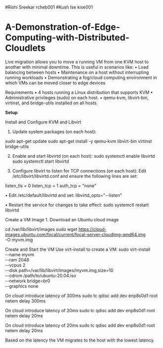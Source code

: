 #Rishi Sreekar rcheb001
#Kush Ise kise001
# A-Demonstration-of-Edge-Computing-with-Distributed-Cloudlets

Live migration allows you to move a running VM from one KVM host to another with minimal downtime. This is useful in scenarios like:
	•	Load balancing between hosts
	•	Maintenance on a host without interrupting running workloads
	•	Demonstrating a fog/cloud computing environment in which VMs can be moved closer to edge devices

Requirements
	•	4 hosts running a Linux distribution that supports KVM
	•	Administrative privileges (sudo) on each host.
	•	qemu-kvm, libvirt-bin, virtinst, and bridge-utils installed on all hosts.

**Setup**

Install and Configure KVM and Libvirt
	
1.	Update system packages (on each host):

sudo apt-get update
sudo apt-get install -y qemu-kvm libvirt-bin virtinst bridge-utils

2.	Enable and start libvirtd (on each host):
sudo systemctl enable libvirtd
sudo systemctl start libvirtd

3.	Configure libvirt to listen for TCP connections (on each host):
Edit /etc/libvirt/libvirtd.conf and ensure the following lines are set:

listen_tls = 0
listen_tcp = 1
auth_tcp = "none"

 •	Edit /etc/default/libvirtd and set:
 libvirtd_opts="--listen"

•	Restart the service for changes to take effect:
sudo systemctl restart libvirtd

Create a VM Image
	1.	Download an Ubuntu cloud image 

 cd /var/lib/libvirt/images
sudo wget https://cloud-images.ubuntu.com/focal/current/focal-server-cloudimg-amd64.img \
     -O myvm.img


Create and Start the VM
Use virt-install to create a VM:
sudo virt-install \
    --name myvm \
    --ram 2048 \
    --vcpus 2 \
    --disk path=/var/lib/libvirt/images/myvm.img,size=10 \
    --cdrom /path/to/ubuntu-20.04.iso \
    --network bridge=br0 \
    --graphics none

On cloud introduce latency of 300ms
sudo tc qdisc add dev enp8s0d1 root netem delay 300ms

On cloud introduce latency of 20ms
sudo tc qdisc add dev enp8s0d1 root netem delay 20ms

On cloud introduce latency of 20ms
sudo tc qdisc add dev enp8s0d1 root netem delay 20ms

Based on the latency the VM migrates to the host with the lowest latency.
